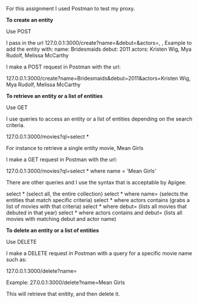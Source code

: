 For this assignment I used Postman to test my proxy. 

**To create an entity**

Use POST

I pass in the url 127.0.0.1:3000/create?name=<movie name>&debut=<year>&actors=<actor1>, <actor2>, <actor3>
Example to add the entity with:
  name: Bridesmaids
  debut: 2011
  actors: Kristen Wig, Mya Rudolf, Melissa McCarthy
  
  I make a POST request in Postman with the url:

127.0.0.1:3000/create?name=Bridesmaids&debut=2011&actors=Kristen Wig, Mya Rudolf, Melissa McCarthy


**To retrieve an entity or a list of entities**

Use GET

I use queries to access an entity or a list of entities depending on the search criteria.

127.0.0.1:3000/movies?ql=select * <enter specific query>

For instance to retrieve a single entity movie, Mean Girls

I make a GET request in Postman with the url:

127.0.0.1:3000/movies?ql=select * where name = 'Mean Girls'

There are other queries and I use the syntax that is acceptable by Apigee.

select * (select all, the entire collection)
select * where name=<movie name> (selects the entities that match specific criteria)
select * where actors contains <actor name> (grabs a list of movies with that criteria)
select * where debut=<year> (lists all movies that debuted in that year)
select * where actors contains <actor name> and debut=<year> (lists all movies with matching debut
and actor name)

**To delete an entity or a list of entities**

Use DELETE

I make a DELETE request in Postman with a query for a specific movie name such as:

127.0.0.1:3000/delete?name=<movie name>

Example: 27.0.0.1:3000/delete?name=Mean Girls

This will retrieve that enitity, and then delete it.


